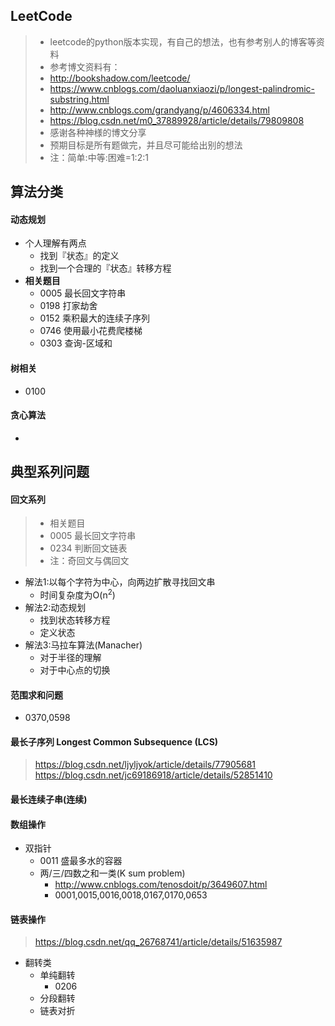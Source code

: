 ## LeetCode
>* leetcode的python版本实现，有自己的想法，也有参考别人的博客等资料
>* 参考博文资料有：
>  * http://bookshadow.com/leetcode/
>  * https://www.cnblogs.com/daoluanxiaozi/p/longest-palindromic-substring.html
>  * http://www.cnblogs.com/grandyang/p/4606334.html
>  * https://blog.csdn.net/m0_37889928/article/details/79809808
>* 感谢各种神様的博文分享
>* 预期目标是所有题做完，并且尽可能给出别的想法
>* 注：简单:中等:困难=1:2:1


## 算法分类
#### 动态规划
* 个人理解有两点
  - 找到『状态』的定义
  - 找到一个合理的『状态』转移方程
* **相关题目**
  - 0005 最长回文字符串
  - 0198 打家劫舍
  - 0152 乘积最大的连续子序列
  - 0746 使用最小花费爬楼梯
  - 0303 查询-区域和

#### 树相关
* 0100

#### 贪心算法
* 


## 典型系列问题
#### 回文系列
> * 相关题目
>  * 0005 最长回文字符串
>  * 0234 判断回文链表
> * 注：奇回文与偶回文
* 解法1:以每个字符为中心，向两边扩散寻找回文串
  * 时间复杂度为O(n<sup>2</sup>)
* 解法2:动态规划
  * 找到状态转移方程
  * 定义状态
* 解法3:马拉车算法(Manacher)
  * 对于半径的理解
  * 对于中心点的切换


#### 范围求和问题
* 0370,0598

#### 最长子序列 Longest Common Subsequence (LCS)
> https://blog.csdn.net/ljyljyok/article/details/77905681
> https://blog.csdn.net/jc69186918/article/details/52851410

#### 最长连续子串(连续)

#### 数组操作
* 双指针
  * 0011 盛最多水的容器
  * 两/三/四数之和一类(K sum problem)
    - http://www.cnblogs.com/tenosdoit/p/3649607.html
    - 0001,0015,0016,0018,0167,0170,0653
  

#### 链表操作
> https://blog.csdn.net/qq_26768741/article/details/51635987


* 翻转类
  * 单纯翻转
    - 0206
  * 分段翻转
  * 链表对折


